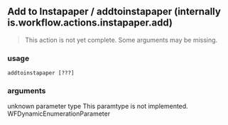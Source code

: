 
## Add to Instapaper / addtoinstapaper (internally is.workflow.actions.instapaper.add)

> This action is not yet complete. Some arguments may be missing.

### usage
`addtoinstapaper [???]`

### arguments
unknown parameter type This paramtype is not implemented. WFDynamicEnumerationParameter
